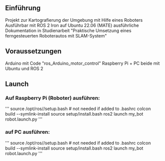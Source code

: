 ## Einführung
Projekt zur Kartografierung der Umgebung mit Hilfe eines Roboters 
Ausführbar mit ROS 2 Iron auf Ubuntu 22.06 (MATE)
ausführliche Dokumentation in Studienarbeit "Praktische Umsetzung eines ferngesteuerten
Roboterautos mit SLAM-System"

## Voraussetzungen
Arduino mit Code "ros_Arduino_motor_control"
Raspberry Pi + PC beide mit Ubuntu und ROS 2

## Launch
### Auf Raspberry Pi (Roboter) ausführen:
'''
source /opt/ros/<distro>/setup.bash  # not needed if added to .bashrc
colcon build --symlink-install
source setup/install.bash
ros2 launch my_bot robot.launch.py
'''

### auf PC ausführen:
'''
source /opt/ros/<distro>/setup.bash # not needed if added to .bashrc
colcon build --symlink-install
source setup/install.bash
ros2 launch my_bot robot.launch.py
'''